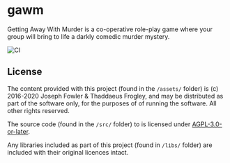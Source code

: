 # gawm
Getting Away With Murder is a co-operative role-play game where your group will bring to life a darkly comedic murder mystery.

![CI](https://github.com/codemonkey-uk/gawm/workflows/CI/badge.svg?branch=master)

## License

The content provided with this project (found in the `/assets/` folder) is (c) 2016-2020 Joseph Fowler & Thaddaeus Frogley, and may be distributed as part of the software only, for the purposes of of running the software. All other rights reserved.

The source code (found in the `/src/` folder)  to is licensed under [AGPL-3.0-or-later](src/LICENSE.txt).

Any libraries included as part of this project (found in `/libs/` folder) are included with their original licences intact.

